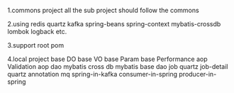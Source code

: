 1.commons project all the sub project should follow the commons

2.using redis quartz kafka spring-beans spring-context mybatis-crossdb lombok logback etc.

3.support root pom

4.local project
base
    DO base
    VO base
    Param base
    Performance aop
    Validation aop
dao
    mybatis cross db
    mybatis base dao
job
    quartz job-detail
    quartz annotation
mq
    spring-in-kafka
    consumer-in-spring
    producer-in-spring
